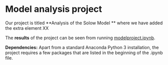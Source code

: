 # Model analysis project

Our project is titled **Analysis of the Solow Model ** where we have added the extra element XX

The **results** of the project can be seen from running [modelproject.ipynb](modelproject.ipynb).

**Dependencies:** Apart from a standard Anaconda Python 3 installation, the project requires a few packages that are listed in the beginning of the .ipynb file.